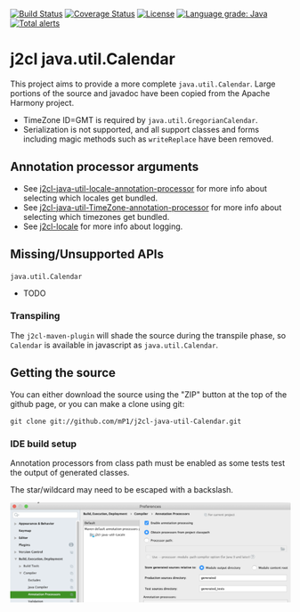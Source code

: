 [![Build Status](https://travis-ci.com/mP1/j2cl-java-util-Calendar.svg?branch=master)](https://travis-ci.com/mP1/j2cl-java-util-Calendar.svg?branch=master)
[![Coverage Status](https://coveralls.io/repos/github/mP1/j2cl-java-util-Calendar/badge.svg?branch=master)](https://coveralls.io/github/mP1/j2cl-java-util-Calendar?branch=master)
[![License](https://img.shields.io/badge/License-Apache%202.0-blue.svg)](https://opensource.org/licenses/Apache-2.0)
[![Language grade: Java](https://img.shields.io/lgtm/grade/java/g/mP1/j2cl-java-util-Calendar.svg?logo=lgtm&logoWidth=18)](https://lgtm.com/projects/g/mP1/j2cl-java-util-Calendar/context:java)
[![Total alerts](https://img.shields.io/lgtm/alerts/g/mP1/j2cl-java-util-Calendar.svg?logo=lgtm&logoWidth=18)](https://lgtm.com/projects/g/mP1/j2cl-java-util-Calendar/alerts/)



#  j2cl java.util.Calendar

This project aims to provide a more complete `java.util.Calendar`. Large portions of the source and javadoc have been copied from the Apache Harmony project.

- TimeZone ID=GMT is required by `java.util.GregorianCalendar`.
- Serialization is not supported, and all support classes and forms including magic methods such as `writeReplace` have been removed.



## Annotation processor arguments

- See [j2cl-java-util-locale-annotation-processor](https://github.com/mP1/j2cl-java-util-locale-annotation-processor) for more info about selecting which locales get bundled.
- See [j2cl-java-util-TimeZone-annotation-processor](https://github.com/mP1/j2cl-java-util-TimeZone-annotation-processor) for more info about selecting which timezones get bundled.
- See [j2cl-locale](https://github.com/mP1/j2cl-locale) for more info about logging.


## Missing/Unsupported APIs

`java.util.Calendar`

- TODO




### Transpiling

The `j2cl-maven-plugin` will shade the source during the transpile phase, so `Calendar`
is available in javascript as `java.util.Calendar`. 



## Getting the source

You can either download the source using the "ZIP" button at the top
of the github page, or you can make a clone using git:

```
git clone git://github.com/mP1/j2cl-java-util-Calendar.git
```



### IDE build setup

Annotation processors from class path must be enabled as some tests test the output of generated classes.

The star/wildcard may need to be escaped with a backslash.

![Intellij -> System Preferences -> Annotation Processors](intellij-enable-annotation-processors.png)
